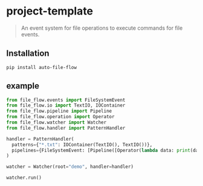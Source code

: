 # project-template

> An event system for file operations to execute commands for file events.

## Installation

```
pip install auto-file-flow
```

## example

```python
from file_flow.events import FileSystemEvent
from file_flow.io import TextIO, IOContainer
from file_flow.pipeline import Pipeline
from file_flow.operation import Operator
from file_flow.watcher import Watcher
from file_flow.handler import PatternHandler

handler = PatternHandler(
  patterns={"*.txt": IOContainer(TextIO(), TextIO())},
  pipelines={FileSystemEvent: [Pipeline([Operator(lambda data: print(data))])]}
)

watcher = Watcher(root="demo", handler=handler)

watcher.run()
```